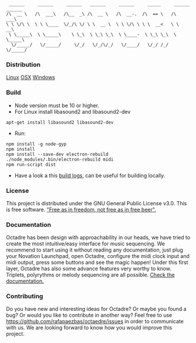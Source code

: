 ```
 ______     ______     ______   ______     ______     _____     ______     ______ 
/\  __ \   /\  ___\   /\__  _\ /\  __ \   /\  __-.  /\  == \   /\  ___\ 
\ \ \/\ \  \ \ \____  \/_/\ \/ \ \  __ \  \ \ \/\ \ \ \  __<   \ \  __\ 
 \ \_____\  \ \_____\    \ \_\  \ \_\ \_\  \ \____-  \ \_\ \_\  \ \_____\ 
  \/_____/   \/_____/     \/_/   \/_/\/_/   \/____/   \/_/ /_/   \/_____/ 
```

### Distribution
[Linux](placeholder)
[OSX](placeholder)
[Windows](placeholder)

### Build
* Node version must be 10 or higher.
* For Linux install libasound2 and libasound2-dev
```
apt-get install libasound2 libasound2-dev
```
* Run:
```
npm install -g node-gyp
npm install
npm install --save-dev electron-rebuild 
./node_modules/.bin/electron-rebuild midi
npm run-script dist
```
* Have a look a this [build logs](https://www.travis-ci.com/github/rafapaezbas/octadre/), can be useful for building locally.

### License
This project is distributed under the GNU General Public License v3.0. This is free software. ["Free as in freedom, not free as in free beer".](https://en.wikipedia.org/wiki/Gratis_versus_libre#.22Free_beer.22_vs_.22free_speech.22_distinction)

### Documentation
Octadre has been design with approachability in our heads, we have tried to create the most intuitive/easy interface for music sequencing. We recommend to start using it without reading any documentation, just plug your Novation Launchpad, open Octadre, configure the midi clock input and midi output, press some buttons and see the magic happen!
Under this first layer, Octadre has also some advance features very worthy to know. Triplets, polyrythms or melody sequencing are all possible. [Check the documentation.](https://rafapaezbas.github.io/octaedre/)

### Contributing
Do you have new and interesting ideas for Octadre? Or maybe you found a bug? Or would you like to contribute in another way? Feel free to use https://github.com/rafapaezbas/octaedre/issues in order to communicate with us. We are looking forward to know how you would improve this project.
